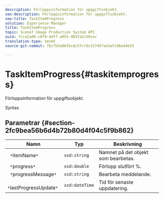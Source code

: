 ```yaml
---
description: Förloppsinformation för uppgiftsobjekt.
seo-description: Förloppsinformation för uppgiftsobjekt.
seo-title: TaskItemProgress
solution: Experience Manager
title: TaskItemProgress
topic: Scene7 Image Production System API
uuid: 7cca2ad9-c8f9-4dff-a055-d03fa2c50cec
translation-type: tm+mt
source-git-commit: 7bc7b3a86fbcdc57cfdc31745fae3afc06e44b15

---
```



# TaskItemProgress{#taskitemprogress}

Förloppsinformation för uppgiftsobjekt.

Syntax

## Parametrar {#section-2fc9bea56b6d4b72b80d4f04c5f9b862}

| Namn | Typ | Beskrivning |
|---|---|---|
| ` *`itemName`*` | `xsd:string` | Namnet på det objekt som bearbetas. |
| ` *`progress`*` | `xsd:double` | Förlopp slutfört %. |
| ` *`progressMessage`*` | `xsd:string` | Bearbeta meddelande. |
| ` *`lastProgressUpdate`*` | `xsd:dateTime` | Tid för senaste uppdatering. |

